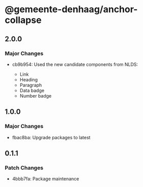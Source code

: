 # @gemeente-denhaag/anchor-collapse

## 2.0.0

### Major Changes

- cb9b954: Used the new candidate components from NLDS:

  - Link
  - Heading
  - Paragraph
  - Data badge
  - Number badge

## 1.0.0

### Major Changes

- fbac8ba: Upgrade packages to latest

## 0.1.1

### Patch Changes

- 4bbb7fa: Package maintenance
